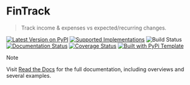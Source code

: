 # FinTrack

> Track income & expenses vs expected/recurring changes.

[![Latest Version on PyPI](https://img.shields.io/pypi/v/fintrack.svg)](https://pypi.python.org/pypi/fintrack/)
[![Supported Implementations](https://img.shields.io/pypi/pyversions/fintrack.svg)](https://pypi.python.org/pypi/fintrack/)
![Build Status](https://github.com/christophevg/fintrack/actions/workflows/test.yaml/badge.svg)
[![Documentation Status](https://readthedocs.org/projects/fintrack/badge/?version=latest)](https://fintrack.readthedocs.io/en/latest/?badge=latest)
[![Coverage Status](https://coveralls.io/repos/github/christophevg/fintrack/badge.svg?branch=master)](https://coveralls.io/github/christophevg/fintrack?branch=master)
[![Built with PyPi Template](https://img.shields.io/badge/PyPi_Template-v1.4.0-blue.svg)](https://github.com/christophevg/pypi-template)



> [!NOTE]  
> Visit [Read the Docs](https://fintrack.readthedocs.org) for the full documentation, including overviews and several examples.


